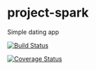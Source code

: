# project-spark
Simple dating app

[![Build Status](https://travis-ci.org/edean11/project-spark.svg?branch=master)](https://travis-ci.org/edean11/project-spark)

[![Coverage Status](https://coveralls.io/repos/edean11/project-spark/badge.svg?branch=master)](https://coveralls.io/r/edean11/project-spark?branch=master)
